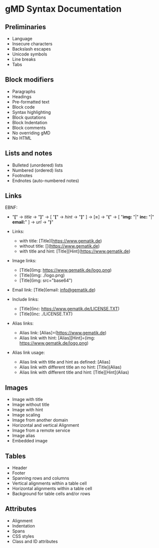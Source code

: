 # gMD Syntax Documentation

## Preliminaries

- Language
- Insecure characters
- Backslash escapes
- Unicode symbols
- Line breaks
- Tabs

## Block modifiers

- Paragraphs
- Headings
- Pre-formatted text
- Block code
- Syntax highlighting
- Block quotations
- Block Indentation
- Block comments
- No overriding gMD 
- No HTML

## Lists and notes

- Bulleted (unordered) lists
- Numbered (ordered) lists
- Footnotes
- Endnotes (auto-numbered notes)

## Links 

EBNF: 

- "**[**" → _title_ → "**]**" → [ "**[**" → _hint_ → "**]**" ] → [**=**] → "**(**" → [ "**img:** "|" **inc:** "|" **email:**" ] → _url_ → "**)**"


- Links:
  - with title: \[Title\](https://www.gematik.de)
  - without title: \[\](https://www.gematik.de)
  - with title and hint: \[Title\]\[Hint\](https://www.gematik.de)
- Image links:
  - \[Title\](img: https://www.gematik.de/logo.png)
  - \[Title\](img: ./logo.png)
  - \[Title\](img: src="base64")
- Email link: \[Title\](email: info@gematik.de)
- Include links:
  - \[Title\](inc: https://www.gematik.de/LICENSE.TXT)
  - \[Title\](inc: ./LICENSE.TXT)
- Alias links:
  - Alias link: \[Alias\]=(https://www.gematik.de)
  - Alias link with hint: \[Alias\]\[Hint\]=(img: https://www.gematik.de/logo.png)
- Alias link usage:
  - Alias link with title and hint as defined: \[Alias\]
  - Alias link with different title an no hint: \[Title\](Alias)
  - Alias link with different title and hint: \[Title\][Hint\](Alias)

## Images

- Image with title
- Image without title
- Image with hint
- Image scaling
- Image from another domain
- Horizontal and vertical Alignment
- Image from a remote service
- Image alias
- Embedded image

## Tables

- Header
- Footer
- Spanning rows and columns
- Vertical alignments within a table cell
- Horizontal alignments within a table cell
- Background for table cells and/or rows 

## Attributes

- Alignment
- Indentation
- Spans
- CSS styles
- Class and ID attributes
   






